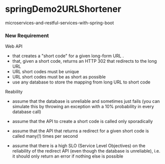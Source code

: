 # springDemo2URLShortener

microservices-and-restful-services-with-spring-boot



### New Requirement

Web API

* that creates a "short code" for a given long-form URL .
* that, given a short code, returns an HTTP 302 that redirects to the long URL
* URL short codes must be unique
* URL short codes must be as short as possible
* use any database to store the mapping from long URL to short code


Reability

* assume that the database is unreliable and sometimes just fails (you can simulate this by throwing an exception with a 10% probability in every database call)

* assume that the API to create a short code is called only sporadically
* assume that the API that returns a redirect for a given short code is called many(!) times per second
* assume that there is a high SLO (Service Level Objectives) on the reliability of the redirect API (even though the database is unreliable), i.e. it should only return an error if nothing else is possible
  

